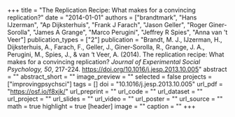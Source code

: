+++
title = "The Replication Recipe: What makes for a convincing replication?"
date = "2014-01-01"
authors = ["brandtmark", "Hans IJzerman", "Ap Dijksterhuis", "Frank J Farach", "Jason Geller", "Roger Giner-Sorolla", "James A Grange", "Marco Perugini", "Jeffrey R Spies", "Anna van 't Veer"]
publication_types = ["2"]
publication = "Brandt, M. J., IJzerman, H., Dijksterhuis, A., Farach, F., Geller, J., Giner-Sorolla, R., Grange, J. A., Perugini, M., Spies, J., & van ‘t Veer, A. (2014). The replication recipe: What makes for a convincing replication? *Journal of Experimental Social Psychology, 50*, 217-224. https://doi.org/10.1016/j.jesp.2013.10.005"
abstract = ""
abstract_short = ""
image_preview = ""
selected = false
projects = ["improvingpsychsci"]
tags = []
doi = "10.1016/j.jesp.2013.10.005"
url_pdf = "https://osf.io/f8xjk/"
url_preprint = ""
url_code = ""
url_dataset = ""
url_project = ""
url_slides = ""
url_video = ""
url_poster = ""
url_source = ""
math = true
highlight = true
[header]
image = ""
caption = ""
+++
